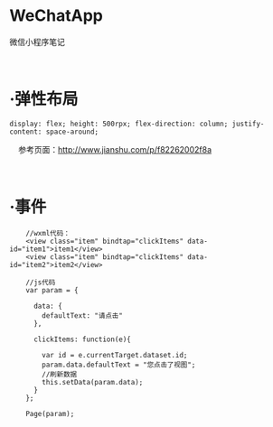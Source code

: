 # WeChatApp
微信小程序笔记


<br/>

·弹性布局
===========

    display: flex; height: 500rpx; flex-direction: column; justify-content: space-around;
    
参考页面：http://www.jianshu.com/p/f82262002f8a


<br/>

·事件
===========

        //wxml代码：
        <view class="item" bindtap="clickItems" data-id="item1">item1</view>
        <view class="item" bindtap="clickItems" data-id="item2">item2</view>
    
        //js代码
        var param = {

          data: {
            defaultText: "请点击"
          },

          clickItems: function(e){

            var id = e.currentTarget.dataset.id;
            param.data.defaultText = "您点击了视图";
            //刷新数据
            this.setData(param.data);
          }
        };

        Page(param);







